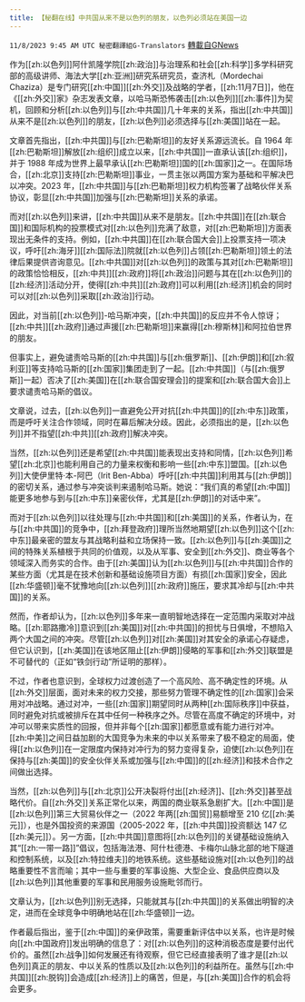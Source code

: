 ```yaml
---
title: 【秘翻在线】中共国从来不是以色列的朋友，以色列必须站在美国一边
---
```

`11/8/2023 9:45 AM UTC 秘密翻譯組G-Translators` [轉載自GNews](https://gnews.org/articles/1942001)

作为[[zh:以色列]]阿什凯隆学院[[zh:政治]]与治理系和社会[[zh:科学]]多学科研究部的高级讲师、海法大学[[zh:亚洲]]研究系研究员，查济札（Mordechai Chaziza）是专门研究[[zh:中国]][[zh:外交]]及战略的学者，[[zh:11月7日]]，他在《[[zh:外交]]家》杂志发表文章，以哈马斯恐怖袭击[[zh:以色列]][[zh:事件]]为契机，回顾和分析[[zh:以色列]]与[[zh:中共国]]几十年来的关系，指出[[zh:中共国]]从来不是[[zh:以色列]]的朋友，[[zh:以色列]]必须选择与[[zh:美国]]站在一起。

文章首先指出，[[zh:中共国]]与[[zh:巴勒斯坦]]的友好关系源远流长。自 1964 年[[zh:巴勒斯坦]]解放[[zh:组织]]成立以来，[[zh:中共国]]一直承认该[[zh:组织]]，并于 1988 年成为世界上最早承认[[zh:巴勒斯坦]]国的[[zh:国家]]之一。在国际场合，[[zh:北京]]支持[[zh:巴勒斯坦]]事业，一贯主张以两国方案为基础和平解决巴以冲突。2023 年，[[zh:中共国]]与[[zh:巴勒斯坦]]权力机构签署了战略伙伴关系协议，彰显[[zh:中共国]]加强与[[zh:巴勒斯坦]]关系的承诺。

而对[[zh:以色列]]来讲，[[zh:中共国]]从来不是朋友。[[zh:中共国]]在[[zh:联合国]]和国际机构的投票模式对[[zh:以色列]]充满了敌意，对[[zh:巴勒斯坦]]方面表现出无条件的支持。例如，[[zh:中共国]]在[[zh:联合国大会]]上投票支持一项决议，呼吁[[zh:海牙]][[zh:国际法]]院就[[zh:以色列]]占领[[zh:巴勒斯坦]]领土的法律后果提供咨询意见。[[zh:中共国]]对[[zh:以色列]]的政策与其对[[zh:巴勒斯坦]]的政策恰恰相反，[[zh:中共]][[zh:政府]]将[[zh:政治]]问题与其在[[zh:以色列]]的[[zh:经济]]活动分开，使得[[zh:中共]][[zh:政府]]可以利用[[zh:经济]]机会的同时可以对[[zh:以色列]]采取[[zh:政治]]行动。

因此，对当前[[zh:以色列]]\-哈马斯冲突，[[zh:中共国]]的反应并不令人惊讶；[[zh:中共]][[zh:政府]]通过声援[[zh:巴勒斯坦]]来赢得[[zh:穆斯林]]和阿拉伯世界的朋友。

但事实上，避免谴责哈马斯的[[zh:中共国]]与[[zh:俄罗斯]]、[[zh:伊朗]]和[[zh:叙利亚]]等支持哈马斯的[[zh:国家]]集团走到了一起。[[zh:中共国]]（与[[zh:俄罗斯]]一起）否决了[[zh:美国]]在[[zh:联合国安理会]]的提案和[[zh:联合国大会]]上要求谴责哈马斯的倡议。

文章说，过去，[[zh:以色列]]一直避免公开对抗[[zh:中共国]]的[[zh:中东]]政策，而是呼吁关注合作领域，同时在幕后解决分歧。因此，必须指出的是，[[zh:以色列]]并不指望[[zh:中共]][[zh:政府]]解决冲突。

当然，[[zh:以色列]]还是希望[[zh:中共国]]能表现出支持和同情，[[zh:以色列]]希望[[zh:北京]]也能利用自己的力量来权衡和影响一些[[zh:中东]]盟国。[[zh:以色列]]大使伊里特·本\-阿巴（Irit Ben-Abba）呼吁[[zh:中共国]]利用其与[[zh:伊朗]]的密切关系，通过参与冲突谈判来遏制哈马斯。她说：“我们真的希望[[zh:中国]]能更多地参与到与[[zh:中东]]亲密伙伴，尤其是[[zh:伊朗]]的对话中来”。

而对于[[zh:以色列]]以往处理与[[zh:中共国]]和[[zh:美国]]的关系，作者认为，在与[[zh:中共国]]的竞争中，[[zh:拜登政府]]理所当然地期望[[zh:以色列]]这个[[zh:中东]]最亲密的盟友与其战略利益和立场保持一致。[[zh:以色列]]与[[zh:美国]]之间的特殊关系植根于共同的价值观，以及从军事、安全到[[zh:外交]]、商业等各个领域深入而务实的合作。由于[[zh:美国]]认为[[zh:以色列]]与[[zh:中共国]]合作的某些方面（尤其是在技术创新和基础设施项目方面）有损[[zh:国家]]安全，因此[[zh:华盛顿]]毫不犹豫地向[[zh:以色列]][[zh:政府]]施压，要求其冷却与[[zh:中共国]]的关系。

然而，作者却认为，[[zh:以色列]]多年来一直明智地选择在一定范围内采取对冲战略。[[zh:耶路撒冷]]意识到[[zh:美国]]对[[zh:中共国]]的担忧与日俱增，不想陷入两个大国之间的冲突。尽管[[zh:以色列]]对[[zh:美国]]对其安全的承诺心存疑虑，但它认识到，[[zh:美国]]在该地区阻止[[zh:伊朗]]侵略的军事和[[zh:外交]]联盟是不可替代的（正如“铁剑行动”所证明的那样）。

不过，作者也意识到，全球权力过渡创造了一个高风险、高不确定性的环境。从[[zh:外交]]层面，面对未来的权力交接，那些努力管理不确定性的[[zh:国家]]会采用对冲战略。通过对冲，一些[[zh:国家]]期望同时从两种[[zh:国际秩序]]中获益，同时避免对抗或被排斥在其中任何一种秩序之外。尽管在高度不确定的环境中，对冲可以带来实质性的回报，但并非每个[[zh:国家]]都愿意或有能力进行对冲。[[zh:中美]]之间日益加剧的大国竞争为未来的中以关系带来了极不稳定的局面，使得[[zh:以色列]]在一定限度内保持对冲行为的努力变得复杂，迫使[[zh:以色列]]在保持与[[zh:美国]]的安全伙伴关系或加强与[[zh:中国]]的[[zh:经济]]和技术合作之间做出选择。

当然，[[zh:以色列]]与[[zh:北京]]公开决裂将付出[[zh:经济]]、[[zh:外交]]甚至战略代价。自[[zh:外交]]关系正常化以来，两国的商业联系急剧扩大。[[zh:中国]]是[[zh:以色列]]第三大贸易伙伴之一（2022 年两[[zh:国贸]]易额增至 210 亿[[zh:美元]]），也是外国投资的来源国（2005-2022 年，[[zh:中共国]]投资额达 147 亿[[zh:美元]]）。另一方面，[[zh:中共国]]意图将[[zh:以色列]]的关键基础设施纳入其“[[zh:一带一路]]”倡议，包括海法港、阿什杜德港、卡梅尔山脉北部的地下隧道和控制系统，以及[[zh:特拉维夫]]的地铁系统。这些基础设施对[[zh:以色列]]的战略重要性不言而喻；其中一些与重要的军事设施、大型企业、食品供应商以及[[zh:以色列]]其他重要的军事和民用服务设施毗邻而行。

文章认为，[[zh:以色列]]别无选择，只能就其与[[zh:中共国]]的关系做出明智的决定，进而在全球竞争中明确地站在[[zh:华盛顿]]一边。

作者最后指出，鉴于[[zh:中国]]的亲伊政策，需要重新评估中以关系，也许是时候向[[zh:中国政府]]发出明确的信息了：对[[zh:以色列]]的这种消极态度是要付出代价的。虽然[[zh:战争]]如何发展还有待观察，但它已经直接表明了谁才是[[zh:以色列]]真正的朋友、中以关系的性质以及[[zh:以色列]]的利益所在。虽然与[[zh:中共国]][[zh:脱钩]]会造成[[zh:经济]]上的痛苦，但是，与[[zh:美国]]合作的机会将会更多。
